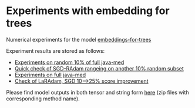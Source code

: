 # Experiments with embedding for trees

Numerical experiments for the model [embeddings-for-trees](https://github.com/JetBrains-Research/embeddings-for-trees)

Experiment results are stored as follows:
  * [Experiments on random 10% of full java-med](https://wandb.ai/strange_attractor/tree-lstm-java-med-10per1-finals?workspace=user-strange_attractor)
  * [Quick check of SGD-RAdam rangeing on another 10% random subset](https://wandb.ai/strange_attractor/tree-lstm-java-med-10per2-finals?workspace=user-strange_attractor)
  * [Experiments on full java-med](https://wandb.ai/strange_attractor/tree-lstm-java-med-asts-finals?workspace=user-strange_attractor)
  * [Check of LaRAdam, SGD 10-->25% score improvement](https://wandb.ai/strange_attractor/tree-lstm-java-med-25per-finals?workspace=user-strange_attractor)
  
Please find model outputs in both tensor and string form [here](https://www.dropbox.com/sh/u0dn37mebrwk99t/AAAYJuKMwb1M_MhTfUnDkQTia?dl=0)  (zip files with corresponding method name).
